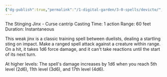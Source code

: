 ```yaml
---
{"dg-publish":true,"permalink":"/1-digital-garden/3-0-spells/devicto/","tags":["DnDB-done"]}
---
```


The Stinging Jinx - Curse cantrip
Casting Time: 1 action
Range: 60 feet
Duration: Instantaneous

This weak jinx is a classic training spell between duelists, dealing a startling sting on impact. Make a ranged spell attack against a creature within range. On a hit, it takes 1d6 force damage, and it can't take reactions until the start of its next turn.

At higher levels: The spell's damage increases by 1d6 when you reach 5th level (2d6), 11th level (3d6), and 17th level (4d6).